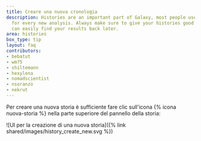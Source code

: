 ```yaml
---
title: Creare una nuova cronologia
description: Histories are an important part of Galaxy, most people use a new history
  for every new analysis. Always make sure to give your histories good names, so you
  can easily find your results back later.
area: histories
box_type: tip
layout: faq
contributors:
- bebatut
- wm75
- shiltemann
- hexylena
- nomadscientist
- nsoranzo
- nekrut
---
```



Per creare una nuova storia è sufficiente fare clic sull'icona {% icona nuova-storia %} nella parte superiore del pannello della storia:

![UI per la creazione di una nuova storia]({% link shared/images/history_create_new.svg %})

<!-- the original drawing can be found here https://docs.google.com/drawings/d/1cCBrLAo4kDGic5QyB70rRiWJAKTenTU8STsKDaLcVU8/edit?usp=sharing -->

